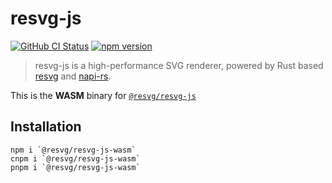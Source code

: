 # resvg-js

<a href="https://github.com/yisibl/resvg-js/actions"><img alt="GitHub CI Status" src="https://github.com/yisibl/resvg-js/workflows/CI/badge.svg?branch=main"></a>
<a href="https://www.npmjs.com/package/@resvg/resvg-js-wasm"><img src="https://img.shields.io/npm/v/@resvg/resvg-js-wasm.svg?sanitize=true" alt="npm version"></a>

> resvg-js is a high-performance SVG renderer, powered by Rust based [resvg](https://github.com/RazrFalcon/resvg/) and [napi-rs](https://github.com/napi-rs/napi-rs).

This is the **WASM** binary for [`@resvg/resvg-js`](https://github.com/yisibl/resvg-js)

## Installation

```shell
npm i `@resvg/resvg-js-wasm`
cnpm i `@resvg/resvg-js-wasm`
pnpm i `@resvg/resvg-js-wasm`
```

